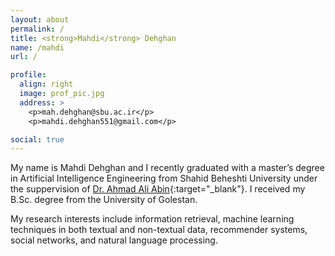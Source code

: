 ```yaml
---
layout: about
permalink: /
title: <strong>Mahdi</strong> Dehghan
name: /mahdi
url: /

profile:
  align: right
  image: prof_pic.jpg
  address: >
    <p>mah.dehghan@sbu.ac.ir</p>
    <p>mahdi.dehghan551@gmail.com</p>

social: true
---
```


My name is Mahdi Dehghan and I recently graduated with a master’s degree in Artificial Intelligence Engineering from Shahid Beheshti University under the suppervision of [Dr. Ahmad Ali Abin](http://facultymembers.sbu.ac.ir/abin/){:target="\_blank"}. I received my B.Sc. degree from the University of Golestan.

My research interests include information retrieval, machine learning techniques in both textual and non-textual data, recommender systems, social networks, and natural language processing.
